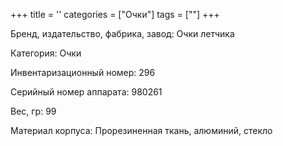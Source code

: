 +++
title = ''
categories = ["Очки"]
tags = [""]
+++

Бренд, издательство, фабрика, завод: Очки летчика

Категория: Очки

Инвентаризационный номер: 296

Серийный номер аппарата: 980261

Вес, гр: 99

Материал корпуса: Прорезиненная ткань, алюминий, стекло

